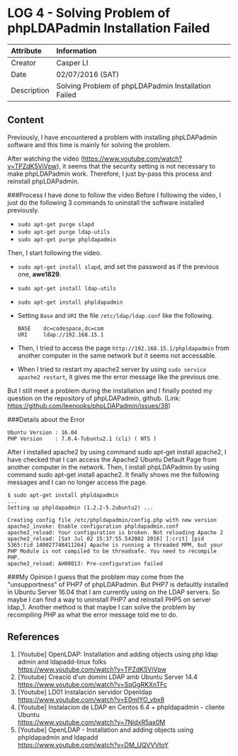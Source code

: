 LOG 4 - Solving Problem of phpLDAPadmin Installation Failed
===========================================

| Attribute   | Information      |
| :---------- | :--------------- |
| Creator     | Casper LI        |
| Date        | 02/07/2016 (SAT) |
| Description | Solving Problem of phpLDAPadmin Installation Failed |

Content
-------------------------------------------
Previously, I have encountered a problem with installing phpLDAPadmin software and this time is mainly for solving the problem.

After watching the video (https://www.youtube.com/watch?v=TPZdK5ViVpw), it seems that the security setting is not necessary to make phpLDAPadmin work. Therefore, I just by-pass this process and reinstall phpLDAPadmin. 

###Process I have done to follow the video
 Before I following the video, I just do the following 3 commands to uninstall the software installed previously.
  * `sudo apt-get purge slapd`
  * `sudo apt-get purge ldap-utils`
  * `sudo apt-get purge phpldapadmin`
 
 Then, I start following the video.
  * `sudo apt-get install slapd`, and set the password as if the previous one, **awe1829**.
  * `sudo apt-get install ldap-utils`
  * `sudo apt-get install phpldapadmin`
  * Setting `Base` and `URI` the file `/etc/ldap/ldap.conf` like the following.

    ```
    BASE    dc=codespace,dc=com
    URI     ldap://192.168.15.1
    ```

  * Then, I tried to access the page `http://192.168.15.1/phpldapadmin` from another computer in the same network but it seems not accessable.
  * When I tried to restart my apache2 server by using `sudo service apache2 restart`, it gives me the error message like the previous one.
  
  

But I still meet a problem during the installation and I finally posted my question on the repository of phpLDAPadmin, github. (Link: https://github.com/leenooks/phpLDAPadmin/issues/38)

###Details about the Error
````
Ubuntu Version : 16.04
PHP Version    : 7.0.4-7ubuntu2.1 (cli) ( NTS )
````

After I installed apache2 by using command sudo apt-get install apache2, I have checked that I can access the Apache2 Ubuntu Default Page from another computer in the network. Then, I install phpLDAPadmin by using command sudo apt-get install apache2. It finally shows me the following messages and I can no longer access the page.

```
$ sudo apt-get install phpldapadmin
...
Setting up phpldapadmin (1.2.2-5.2ubuntu2) ...

Creating config file /etc/phpldapadmin/config.php with new version
apache2_invoke: Enable configuration phpldapadmin.conf
apache2_reload: Your configuration is broken. Not reloading Apache 2
apache2_reload: [Sat Jul 02 15:37:55.542002 2016] [:crit] [pid 5365:tid 140027748411264] Apache is running a threaded MPM, but your PHP Module is not compiled to be threadsafe. You need to recompile PHP.
apache2_reload: AH00013: Pre-configuration failed
```

###My Opinion
I guess that the problem may come from the "unsupportness" of PHP7 of phpLDAPadmin. But PHP7 is defaultly installed in Ubuntu Server 16.04 that I am currently using on the LDAP servers. So maybe I can find a way to uninstall PHP7 and reinstall PHP5 on server ldap_1. Another method is that maybe I can solve the problem by recompiling PHP as what the error message told me to do.

References
---------------------------------------------
 1. [Youtube] OpenLDAP: Installation and adding objects using php ldap admin and ldapadd-linux folks<br/>
    https://www.youtube.com/watch?v=TPZdK5ViVpw
 2. [Youtube] Creació d'un domini LDAP amb Ubuntu Server 14.4<br/>
    https://www.youtube.com/watch?v=SqGgRKXnTFc
 3. [Youtube] LD01 Instalación servidor Openldap<br/>
 	https://www.youtube.com/watch?v=E0mIYO_vbx8
 4. [Youtube] Instalacion de LDAP en Centos 6.4 + phpldapadmin - cliente Ubuntu<br/>
 	https://www.youtube.com/watch?v=7NidxR5ax0M
 5. [Youtube] OpenLDAP - Installation and adding objects using phpldapadmin and ldapadd<br/>
    https://www.youtube.com/watch?v=DM_UQVVVtoY
